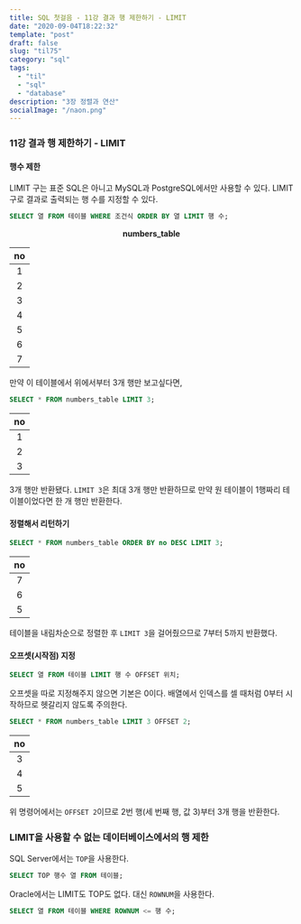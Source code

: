 ```yaml
---
title: SQL 첫걸음 - 11강 결과 행 제한하기 - LIMIT
date: "2020-09-04T18:22:32"
template: "post"
draft: false
slug: "til75"
category: "sql"
tags:
  - "til"
  - "sql"
  - "database"
description: "3장 정렬과 연산"
socialImage: "/naon.png"
---
```


### 11강 결과 행 제한하기 - LIMIT
#### 행수 제한
LIMIT 구는 표준 SQL은 아니고 MySQL과 PostgreSQL에서만 사용할 수 있다. LIMIT 구로 결과로 출력되는 행 수를 지정할 수 있다.

```sql
SELECT 열 FROM 테이블 WHERE 조건식 ORDER BY 열 LIMIT 행 수;
```

**<center>numbers_table</center>**

|no|
|:---:|
|1|
|2|
|3|
|4|
|5|
|6|
|7|

만약 이 테이블에서 위에서부터 3개 행만 보고싶다면,

```sql
SELECT * FROM numbers_table LIMIT 3;
```

|no|
|:---:|
|1|
|2|
|3|

3개 행만 반환됐다. `LIMIT 3`은 최대 3개 행만 반환하므로 만약 원 테이블이 1행짜리 테이블이었다면 한 개 행만 반환한다.

#### 정렬해서 리턴하기
```sql
SELECT * FROM numbers_table ORDER BY no DESC LIMIT 3;
```

|no|
|:---:|
|7|
|6|
|5|

테이블을 내림차순으로 정렬한 후 `LIMIT 3`을 걸어줬으므로 7부터 5까지 반환했다.

#### 오프셋(시작점) 지정
```sql
SELECT 열 FROM 테이블 LIMIT 행 수 OFFSET 위치;
```

오프셋을 따로 지정해주지 않으면 기본은 0이다. 배열에서 인덱스를 셀 때처럼 0부터 시작하므로 헷갈리지 않도록 주의한다.

```sql
SELECT * FROM numbers_table LIMIT 3 OFFSET 2;
```

|no|
|:---:|
|3|
|4|
|5|

위 명령어에서는 `OFFSET 2`이므로 2번 행(세 번째 행, 값 3)부터 3개 행을 반환한다.

### LIMIT을 사용할 수 없는 데이터베이스에서의 행 제한
SQL Server에서는 `TOP`을 사용한다.

```sql
SELECT TOP 행수 열 FROM 테이블;
```

Oracle에서는 LIMIT도 TOP도 없다. 대신 `ROWNUM`을 사용한다.

```sql
SELECT 열 FROM 테이블 WHERE ROWNUM <= 행 수;
```